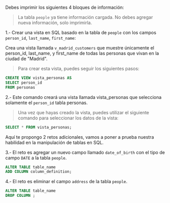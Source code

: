 Debes imprimir los siguientes 4 bloques de información:

> La tabla `people` ya tiene información cargada. No debes agregar nueva información, solo imprimirla.

1.- Crear una vista en SQL basado en la tabla de `people` con los campos `person_id`, `last_name`, `first_name`:

Crea una vista llamada `v_madrid_customers` que muestre únicamente el person_id, last_name, y first_name de todas las personas que vivan en la ciudad de "Madrid".

> Para crear esta vista, puedes seguir los siguientes pasos:

```sql
CREATE VIEW vista_personas AS
SELECT person_id
FROM personas
```

2.- Este comando creará una vista llamada vista_personas que selecciona solamente el `person_id` tabla personas.

> Una vez que hayas creado la vista, puedes utilizar el siguiente comando para seleccionar los datos de la vista:

```sql
SELECT * FROM vista_personas;
```

Aquí te propongo 2 retos adicionales, vamos a poner a prueba nuestra habilidad en la manipulación de tablas en SQL.

3.- El reto es agregar un nuevo campo llamado `date_of_birth` con el tipo de campo `DATE` a la tabla `people`.

```sql
ALTER TABLE table_name
ADD COLUMN column_definition;
```

4.- El reto es eliminar el campo `address` de la tabla `people`.


```sql
ALTER TABLE table_name
DROP COLUMN ;
```
